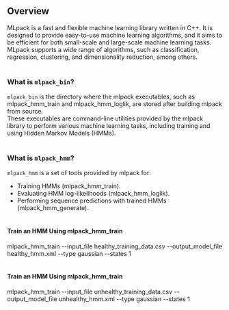 ## Overview <br>
MLpack is a fast and flexible machine learning library written in C++. It is designed to provide easy-to-use machine learning algorithms, and it aims to be efficient for both small-scale and large-scale machine learning tasks. MLpack supports a wide range of algorithms, such as classification, regression, clustering, and dimensionality reduction, among others.
<br>
<br>
### What is `mlpack_bin`? <br>
`mlpack_bin` is the directory where the mlpack executables, such as mlpack_hmm_train and mlpack_hmm_loglik, are stored after building mlpack from source. <br>
These executables are command-line utilities provided by the mlpack library to perform various machine learning tasks, including training and using Hidden Markov Models (HMMs).
<br><br>
### What is `mlpack_hmm`?
`mlpack_hmm` is a set of tools provided by mlpack for:<br>
- Training HMMs (mlpack_hmm_train).<br>
- Evaluating HMM log-likelihoods (mlpack_hmm_loglik).<br>
- Performing sequence predictions with trained HMMs (mlpack_hmm_generate).<br><br>

#### Train an HMM Using mlpack_hmm_train <br>
mlpack_hmm_train --input_file healthy_training_data.csv --output_model_file healthy_hmm.xml --type gaussian --states 1
<br><br>

#### Train an HMM Using mlpack_hmm_train<br>
mlpack_hmm_train --input_file unhealthy_training_data.csv --output_model_file unhealthy_hmm.xml --type gaussian --states 1


